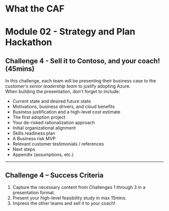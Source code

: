 # What the CAF

# Module 02 - Strategy and Plan Hackathon

## Challenge 4 - Sell it to Contoso, and your coach! (45mins)

In this challenge, each team will be presenting their business case to the *customer’s senior leadership team* to justify adopting Azure.  
When building the presentation, don't forget to include:

- Current state and desired future state
- Motivations, business drivers, and cloud benefits
- Business justification and a high-level cost estimate
- The first adoption project
- Your de-risked rationalization approach
- Initial organizational alignment
- Skills readiness plan
- A Business risk MVP
- Relevant customer testimonials / references
- Next steps
- Appendix (assumptions, etc.)

---

## Challenge 4 – Success Criteria

1. Capture the necessary content from Challenges 1 through 3 in a presentation format.
2. Present your high-level feasibility study in max 15mins.
3. Impress the other teams and sell it to your coach!
